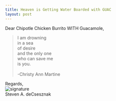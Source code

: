 ```yaml
---
title: Heaven is Getting Water Boarded with GUAC
layout: post
---
```


Dear Chipotle Chicken Burrito WITH Guacamole, 

> I am drowning<br>
> in a sea<br>
> of desire<br>
> and the only one<br>
> who can save me<br>
> is you.<br>
> <br>
> -Christy Ann Martine<br>
 

Regards,<br>
![signature](https://fontmeme.com/permalink/200925/c101f6549bbb85c94b3d8b47e8b8e244.png)<br>
Steven A. deCsesznak